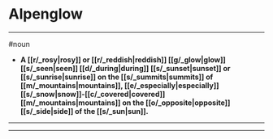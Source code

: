 # Alpenglow
---
#noun
- **A [[r/_rosy|rosy]] or [[r/_reddish|reddish]] [[g/_glow|glow]] [[s/_seen|seen]] [[d/_during|during]] [[s/_sunset|sunset]] or [[s/_sunrise|sunrise]] on the [[s/_summits|summits]] of [[m/_mountains|mountains]], [[e/_especially|especially]] [[s/_snow|snow]]-[[c/_covered|covered]] [[m/_mountains|mountains]] on the [[o/_opposite|opposite]] [[s/_side|side]] of the [[s/_sun|sun]].**
---
---

